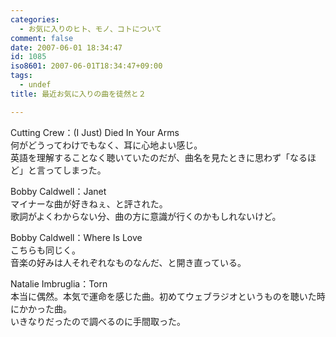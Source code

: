 ```yaml
---
categories:
  - お気に入りのヒト、モノ、コトについて
comment: false
date: 2007-06-01 18:34:47
id: 1085
iso8601: 2007-06-01T18:34:47+09:00
tags:
  - undef
title: 最近お気に入りの曲を徒然と２

---
```


<div class="entry-body">
                                 <p>Cutting Crew：(I Just) Died In Your Arms<br />
何がどうってわけでもなく、耳に心地よい感じ。<br />
英語を理解することなく聴いていたのだが、曲名を見たときに思わず「なるほど」と言ってしまった。</p>

<p>Bobby Caldwell：Janet<br />
マイナーな曲が好きねぇ、と評された。<br />
歌詞がよくわからない分、曲の方に意識が行くのかもしれないけど。</p>

<p>Bobby Caldwell：Where Is Love<br />
こちらも同じく。<br />
音楽の好みは人それぞれなものなんだ、と開き直っている。</p>

<p>Natalie Imbruglia：Torn<br />
本当に偶然。本気で運命を感じた曲。初めてウェブラジオというものを聴いた時にかかった曲。<br />
いきなりだったので調べるのに手間取った。</p>
                              </div>
    	